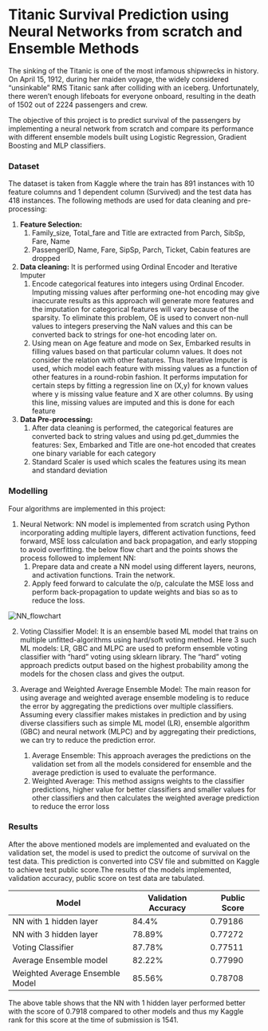 # Titanic Survival Prediction using Neural Networks from scratch and Ensemble Methods

The sinking of the Titanic is one of the most infamous shipwrecks in history. On April 15, 1912, during her maiden voyage, the widely considered “unsinkable” RMS Titanic sank after colliding with an iceberg. Unfortunately, there weren’t enough lifeboats for everyone onboard, resulting in the death of 1502 out of 2224 passengers and crew.

The objective of this project is to predict survival of the passengers by implementing a neural network from scratch and compare its performance with different ensemble models built using Logistic Regression, Gradient Boosting and MLP classifiers.

### Dataset

The dataset is taken from Kaggle where the train has 891 instances with 10 feature columns and 1 dependent column (Survived) and the test data has 418 instances. The following methods are used for data cleaning and pre-processing:
1. **Feature Selection:** 
    1. Family_size, Total_fare and Title are extracted from Parch, SibSp, Fare, Name
    2. PassengerID, Name, Fare, SipSp, Parch, Ticket, Cabin features are dropped
2. **Data cleaning:** It is performed using Ordinal Encoder and Iterative Imputer
    1. Encode categorical features into integers using Ordinal Encoder. Imputing missing values after performing one-hot encoding may give inaccurate results as this approach will generate more features and the imputation for categorical features will vary because of the sparsity. To eliminate this problem, OE is used to convert non-null values to integers preserving the NaN values and this can be converted back to strings for one-hot encoding later on.
    2. Using mean on Age feature and mode on Sex, Embarked results in filling values based on that particular column values. It does not consider the relation with other features. Thus Iterative Imputer is used, which model each feature with missing values as a function of other features in a round-robin fashion. It performs imputation for certain steps by fitting a regression line on (X,y) for known values where y is missing value feature and X are other columns. By using this line, missing values are imputed and this is done for each feature
3. **Data Pre-processing:**
    1. After data cleaning is performed, the categorical features are converted back to string values and using pd.get_dummies the features: Sex, Embarked and Title are one-hot encoded that creates one binary variable for each category
    2. Standard Scaler is used which scales the features using its mean and standard deviation

### Modelling

Four algorithms are implemented in this project:

1. Neural Network: NN model is implemented from scratch using Python incorporating adding multiple layers, different activation functions, feed forward, MSE loss calculation and back propagation, and early stopping to avoid overfitting. the below flow chart and the points shows the process followed to implement NN:
    1. Prepare data and create a NN model using different layers, neurons, and activation functions. Train the network.
    2. Apply feed forward to calculate the o/p, calculate the MSE loss and perform back-propagation to update weights and bias so as to reduce the loss.

![NN_flowchart](https://user-images.githubusercontent.com/45960112/119744784-96f93c00-be41-11eb-8bab-bf2a3c99ec00.png)

2. Voting Classifier Model: It is an ensemble based ML model that trains on multiple unfitted-algorithms using hard/soft voting method. Here 3 such ML models: LR, GBC and MLPC are used to preform ensemble voting classifier with “hard” voting using sklearn library. The “hard” voting approach predicts output based on the highest probability among the models for the chosen class and gives the output.

3. Average and Weighted Average Ensemble Model: The main reason for using average and weighted average ensemble modeling is to reduce the error by aggregating the predictions over multiple classifiers. Assuming every classifier makes mistakes in prediction and by using diverse classifiers such as simple ML model (LR), ensemble algorithm (GBC) and neural network (MLPC) and by aggregating their predictions, we can try to reduce the prediction error.
    1. Average Ensemble: This approach averages the predictions on the validation set from all the models considered for ensemble and the average prediction is used to evaluate the performance.
    2. Weighted Average: This method assigns weights to the classifier predictions, higher value for better classifiers and smaller values for other classifiers and then calculates the weighted average prediction to reduce the error loss

### Results

After the above mentioned models are implemented and evaluated on the validation set, the model is used to predict the outcome of survival on the test data. This prediction is converted into CSV file and submitted on Kaggle to achieve test public score.The results of the models implemented, validation accuracy, public score on test data are tabulated. 


|Model                          |Validation Accuracy    |Public Score   |
|-------------------------------|-------|-------|
|NN with 1 hidden layer         |84.4% |0.79186 |
|NN with 3 hidden layer      | 78.89%|0.77272 | 
|Voting Classifier             | 87.78%|0.77511 |
|Average Ensemble model                |82.22% |0.77990 |
|Weighted Average Ensemble Model|85.56% |0.78708 | 

The above table shows that the NN with 1 hidden layer performed better with the score of 0.7918 compared to other models and thus my Kaggle rank for this score at the time of submission is 1541. 

